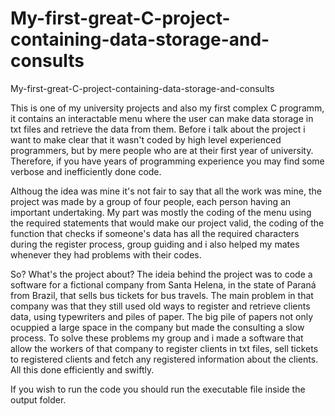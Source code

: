 # My-first-great-C-project-containing-data-storage-and-consults
My-first-great-C-project-containing-data-storage-and-consults

This is one of my university projects and also my first complex C programm, it contains an interactable menu where the user can make data storage in txt files and retrieve the data from them. Before i talk about the project i want to make clear that it wasn't coded by high level experienced programmers, but by mere people who are at their first year of university. Therefore, if you have years of programming experience you may find some verbose and inefficiently done code.

Althoug the idea was mine it's not fair to say that all the work was mine, the project was made by a group of four people, each person having an important undertaking. My part was mostly the coding of the menu using the required statements that would make our project valid, the coding of the function that checks if someone's data has all the required characters during the register process, group guiding and i also helped my mates whenever they had problems with their codes.

So? What's the project about? The ideia behind the project was to code a software for a fictional company from Santa Helena, in the state of Paraná from Brazil, that sells bus tickets for bus travels. The main problem in that company was that they still used old ways to register and retrieve clients data, using typewriters and piles of paper. The big pile of papers not only ocuppied a large space in the company but made the consulting a slow process. To solve these problems my group and i made a software that allow the workers of that company to register clients in txt files, sell tickets to registered clients and fetch any registered information about the clients. All this done efficiently and swiftly.

If you wish to run the code you should run the executable file inside the output folder.
